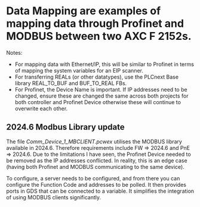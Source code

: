# Data Mapping are examples of mapping data through Profinet and MODBUS between two AXC F 2152s.
Notes:
- For mapping data with Ethernet/IP, this will be similar to Profinet in terms of mapping the system variables for an EIP scanner.
- For transferring REALs (or other datatypes), use the PLCnext Base library REAL_TO_BUF and BUF_TO_REAL FBs.
- For Profinet, the Device Name is important. If IP addresses need to be changed, ensure these are changed the same across both projects for both controller and Profinet Device otherwise these will continue to overwrite each other.

## 2024.6 Modbus Library update
The file _Comm_Device_1_MBCLIENT.pcwex_ utilises the MODBUS library available in 2024.6. Therefore requirements include FW => 2024.6 and PnE => 2024.6. 
Due to the limitations I have seen, the Profinet Device needed to be removed as the IP addresses conflicted. In reality, this is an edge case (having both Profinet and MODBUS communicating to the same device).

To configure, a server needs to be configured, and from there you can configure the Function Code and addresses to be polled. It then provides ports in GDS that can be connected to a variable. It simplifies the integration of using MODBUS clients significantly.
